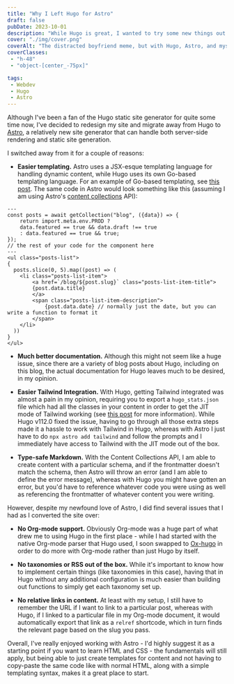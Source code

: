 ```yaml
---
title: "Why I Left Hugo for Astro"
draft: false
pubDate: 2023-10-01
description: "While Hugo is great, I wanted to try some new things out with Astro. Here's what I learned."
cover: "./img/cover.png"
coverAlt: "The distracted boyfriend meme, but with Hugo, Astro, and myself."
coverClasses:
 - "h-48"
 - "object-[center_-75px]"

tags:
 - Webdev
 - Hugo
 - Astro
---
```

Although I've been a fan of the Hugo static site generator for quite some time now, I've decided to redesign my site and migrate away from Hugo to [Astro](https://astro.build), a relatively new site generator that can handle both server-side rendering and static site generation.

I switched away from it for a couple of reasons:
- **Easier templating.** Astro uses a JSX-esque templating language for handling dynamic content, while Hugo uses its own Go-based templating language. For an example of Go-based templating, see [this post](/blog/2021/02/featuring-content-in-hugo). The same code in Astro would look something like this (assuming I am using Astro's [content collections](https://docs.astro.build/en/guides/content-collections) API):
```astro
---
const posts = await getCollection("blog", ({data}) => {
    return import.meta.env.PROD ? 
    data.featured == true && data.draft !== true
    : data.featured == true && true;
});
// the rest of your code for the component here
---
<ul class="posts-list">
{
  posts.slice(0, 5).map((post) => (
    <li class="posts-list-item">
        <a href=`/blog/${post.slug}` class="posts-list-item-title">
        {post.data.title}
        </a>
        <span class="posts-list-item-description">
            {post.data.date} // normally just the date, but you can write a function to format it
        </span>
    </li>
  ))  
}
</ul>
```

- **Much better documentation.** Although this might not seem like a huge issue, since there are a variety of blog posts about Hugo, including on this blog, the actual documentation for Hugo leaves much to be desired, in my opinion.

- **Easier Tailwind Integration.**  With Hugo, getting Tailwind integrated was almost a pain in my opinion, requiring you to export a `hugo_stats.json` file which had all the classes in your content in order to get the JIT mode of Tailwind working (see [this post](https://www.brycewray.com/posts/2022/03/making-tailwind-jit-work-hugo-version-3-edition/) for more information). While Hugo v112.0 fixed the issue, having to go through all those extra steps made it a hassle to work with Tailwind in Hugo, whereas with Astro I just have to do `npx astro add tailwind` and follow the prompts and I immediately have access to Tailwind with the JIT mode out of the box.

- **Type-safe Markdown.** With the Content Collections API, I am able to create content with a particular schema, and if the frontmatter doesn't match the schema, then Astro will throw an error (and I am able to define the error message), whereas with Hugo you might have gotten an error, but you'd have to reference whatever code you were using as well as referencing the frontmatter of whatever content you were writing.

However, despite my newfound love of Astro, I did find several issues that I had as I converted the site over:

- **No Org-mode support.** Obviously Org-mode was a huge part of what drew me to using Hugo in the first place - while I had started with the native Org-mode parser that Hugo used, I soon swapped to [Ox-hugo](https://github.com/kaushalmodi/ox-hugo) in order to do more with Org-mode rather than just Hugo by itself.

- **No taxonomies or RSS out of the box.** While it's important to know how to implement certain things (like taxonomies in this case), having that in Hugo without any additional configuration is much easier than building out functions to simply get each taxonomy set up.

- **No relative links in content.** At least with my setup, I still have to remember the URL if I want to link to a particular post, whereas with Hugo, if I linked to a particular file in my Org-mode document, it would automatically export that link as a `relref` shortcode, which in turn finds the relevant page based on the slug you pass.

Overall, I've really enjoyed working with Astro - I'd highly suggest it as a starting point if you want to learn HTML and CSS - the fundamentals will still apply, but being able to just create templates for content and not having to copy-paste the same code like with normal HTML, along with a simple templating syntax, makes it a great place to start.